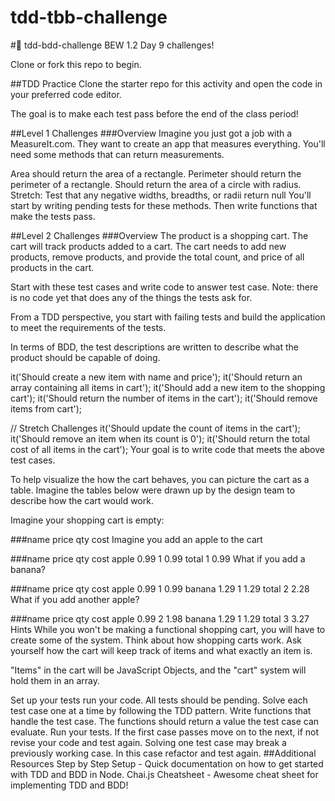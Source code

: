# tdd-tbb-challenge

#🧪 tdd-bdd-challenge
BEW 1.2 Day 9 challenges!

Clone or fork this repo to begin.

##TDD Practice
Clone the starter repo for this activity and open the code in your preferred code editor.

The goal is to make each test pass before the end of the class period!

##Level 1 Challenges
###Overview
Imagine you just got a job with a MeasureIt.com. They want to create an app that measures everything. You'll need some methods that can return measurements.

Area should return the area of a rectangle.
Perimeter should return the perimeter of a rectangle.
Should return the area of a circle with radius.
Stretch: Test that any negative widths, breadths, or radii return null
You'll start by writing pending tests for these methods. Then write functions that make the tests pass.

##Level 2 Challenges
###Overview
The product is a shopping cart. The cart will track products added to a cart. The cart needs to add new products, remove products, and provide the total count, and price of all products in the cart.

Start with these test cases and write code to answer test case. Note: there is no code yet that does any of the things the tests ask for.

From a TDD perspective, you start with failing tests and build the application to meet the requirements of the tests.

In terms of BDD, the test descriptions are written to describe what the product should be capable of doing.

it('Should create a new item with name and price');
it('Should return an array containing all items in cart');
it('Should add a new item to the shopping cart');
it('Should return the number of items in the cart');
it('Should remove items from cart');

// Stretch Challenges
it('Should update the count of items in the cart');
it('Should remove an item when its count is 0');
it('Should return the total cost of all items in the cart');
Your goal is to write code that meets the above test cases.

To help visualize the how the cart behaves, you can picture the cart as a table. Imagine the tables below were drawn up by the design team to describe how the cart would work.

Imagine your shopping cart is empty:

###name	price	qty	cost
Imagine you add an apple to the cart

###name	price	qty	cost
apple	0.99	1	0.99
total		1	0.99
What if you add a banana?

###name	price	qty	cost
apple	0.99	1	0.99
banana	1.29	1	1.29
total		2	2.28
What if you add another apple?

###name	price	qty	cost
apple	0.99	2	1.98
banana	1.29	1	1.29
total		3	3.27
Hints
While you won't be making a functional shopping cart, you will have to create some of the system. Think about how shopping carts work. Ask yourself how the cart will keep track of items and what exactly an item is.

"Items" in the cart will be JavaScript Objects, and the "cart" system will hold them in an array.

Set up your tests run your code. All tests should be pending.
Solve each test case one at a time by following the TDD pattern.
Write functions that handle the test case. The functions should return a value the test case can evaluate.
Run your tests. If the first case passes move on to the next, if not revise your code and test again.
Solving one test case may break a previously working case. In this case refactor and test again.
##Additional Resources
Step by Step Setup - Quick documentation on how to get started with TDD and BDD in Node.
Chai.js Cheatsheet - Awesome cheat sheet for implementing TDD and BDD!
##

###